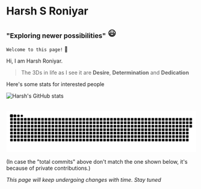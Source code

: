 # Harsh S Roniyar
## <sub>"Exploring newer possibilities"</sub> :smiley:

` Welcome to this page! ` :wave:

Hi, I am Harsh Roniyar.

> The 3Ds in life as I see it are **Desire**, **Determination** and **Dedication**

Here's some stats for interested people

![Harsh's GitHub stats](https://github-readme-stats-sigma-five.vercel.app/api?username=hsr-22&show_icons=true&theme=radical)

<br clear="both">

<img src="https://raw.githubusercontent.com/Prater-12/Prater-12/output/snake.svg" alt="Snake animation" />

(In case the "total commits" above don't match the one shown below, it's because of private contributions.)

*This page will keep undergoing changes with time.* 
*Stay tuned*
